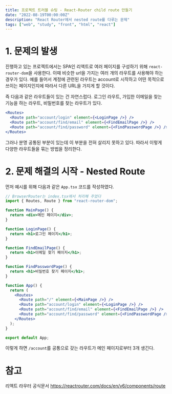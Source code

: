 ```yaml
---
title: 프로젝트 트러블 슈팅 - React-Router child route 만들기
date: "2022-08-19T00:00:00Z"
description: "React Router에서 nested route를 다루는 문제"
tags: ["web", "study", "front", "html", "react"]
---
```


# 1. 문제의 발생

진행하고 있는 프로젝트에서는 SPA인 리액트로 여러 페이지를 구성하기 위해 `react-router-dom`을 사용한다. 이때 비슷한 url을 가지는 여러 개의 라우트를 사용해야 하는 경우가 있다. 예를 들어서 계정에 관련된 라우트는 account로 시작하고 어떤 목적으로 쓰이는 페이지인지에 따라서 다른 URL을 가지게 할 것이다.

즉 다음과 같은 라우트들이 있는 건 자연스럽다. 로그인 라우트, 가입한 이메일을 찾는 기능을 하는 라우트, 비밀번호를 찾는 라우트가 있다.

```jsx
<Routes>
  <Route path="account/login" element={<LoginPage />} />
  <Route path="account/find/email" element={<FindEmailPage />} />
  <Route path="account/find/password" element={<FindPasswordPage />} />
</Routes>
```

그러나 분명 공통된 부분이 있는데 이 부분을 전혀 살리지 못하고 있다. 따라서 이렇게 다양한 라우트들을 묶는 방법을 정리한다.

# 2. 문제 해결의 시작 - Nested Route

먼저 예시를 위해 다음과 같은 `App.tsx` 코드를 작성하였다.

```jsx
// BrowserRouter는 index.tsx에서 처리해 주었다
import { Routes, Route } from "react-router-dom";

function MainPage() {
  return <div>메인 페이지</div>;
}

function LoginPage() {
  return <h1>로그인 페이지</h1>;
}

function FindEmailPage() {
  return <h1>이메일 찾기 페이지</h1>;
}

function FindPasswordPage() {
  return <h1>비밀번호 찾기 페이지</h1>;
}

function App() {
  return (
    <Routes>
      <Route path="/" element={<MainPage />} />
      <Route path="account/login" element={<LoginPage />} />
      <Route path="account/find/email" element={<FindEmailPage />} />
      <Route path="account/find/password" element={<FindPasswordPage />} />
    </Routes>
  );
}

export default App;
```

이렇게 하면 `/account`를 공통으로 갖는 라우트가 메인 페이지로부터 3개 생긴다.

# 참고

리액트 라우터 공식문서 https://reactrouter.com/docs/en/v6/components/route
